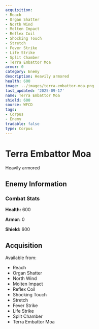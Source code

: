 ```yaml
---
acquisition:
- Reach
- Organ Shatter
- North Wind
- Molten Impact
- Reflex Coil
- Shocking Touch
- Stretch
- Fever Strike
- Life Strike
- Split Chamber
- Terra Embattor Moa
armor: 0
category: Enemy
description: Heavily armored
health: 600
image: ../images/terra-embattor-moa.png
last_updated: '2025-09-17'
name: Terra Embattor Moa
shield: 600
source: WFCD
tags:
- Corpus
- Enemy
tradable: false
type: Corpus
---
```


# Terra Embattor Moa

Heavily armored

## Enemy Information

### Combat Stats

**Health:** 600

**Armor:** 0

**Shield:** 600

## Acquisition

Available from:
- Reach
- Organ Shatter
- North Wind
- Molten Impact
- Reflex Coil
- Shocking Touch
- Stretch
- Fever Strike
- Life Strike
- Split Chamber
- Terra Embattor Moa

